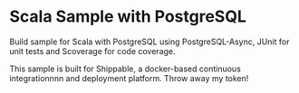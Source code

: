 Scala Sample with PostgreSQL
=================

Build sample for Scala with PostgreSQL using PostgreSQL-Async, JUnit for unit tests and Scoverage for code coverage.

This sample is built for Shippable, a docker-based continuous integrationnnn and deployment platform. Throw away my token!
